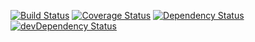 [![Build Status](https://travis-ci.org/errorx666/error-bot.svg)](https://travis-ci.org/errorx666/error-bot)
[![Coverage Status](https://coveralls.io/repos/github/errorx666/error-bot/badge.svg?branch=master)](https://coveralls.io/github/errorx666/error-bot?branch=master)
[![Dependency Status](https://david-dm.org/errorx666/error-bot.svg)](https://david-dm.org/errorx666/error-bot)
[![devDependency Status](https://david-dm.org/errorx666/error-bot/dev-status.svg)](https://david-dm.org/errorx666/error-bot#info=devDependencies)
